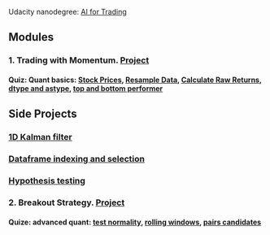 Udacity nanodegree: [AI for Trading](https://www.udacity.com/course/ai-for-trading--nd880)

## Modules
### 1. Trading with Momentum. [Project](Projects/1-Trading-with-momentum/project_1_starter.ipynb)
#### Quiz: Quant basics: [Stock Prices](Quiz/m1_quant_basics/l2_stock_prices/stock_data.ipynb), [Resample Data](Quiz/m1_quant_basics/l3_market_mechanics/resample_data.ipynb), [Calculate Raw Returns](Quiz/m1_quant_basics/l5_stock_returns/calculate_returns.ipynb), [dtype and astype](Quiz/m1_quant_basics/l6_momentum_trading/dtype.ipynb), [top and bottom performer](Quiz/m1_quant_basics/l6_momentum_trading/top_and_bottom_performing.ipynb)


## Side Projects
### [1D Kalman filter](Side-projects/1D-Kalman-filter.ipynb)
### [Dataframe indexing and selection](Side-projects/Dataframe-indexing-selecting.ipynb)
### [Hypothesis testing](Side-projects/Hypthesis-testing.ipynb)

### 2. Breakout Strategy. [Project](Projects/2-Breakout-strategy/project_2_starter.ipynb)
#### Quize: advanced quant: [test normality](Quiz/m2_advanced_quants\l3_regression\test_normality.ipynb), [rolling windows](Quiz/m2_advanced_quants\l5_volatility\rolling_windows.ipynb), [pairs candidates](Quiz/m2_advanced_quants\l6_pairs_trading_and_mean_reversion\pairs_candidates.ipynb)